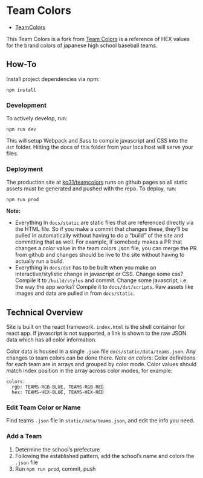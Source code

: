 # Team Colors

- [TeamColors](https://ko31.github.io/teamcolors/)

This Team Colors is a fork from [Team Colors](http://jim-nielsen.com/teamcolors) is a reference of HEX values for the brand colors of japanese high school baseball teams.

## How-To

Install project dependencies via npm:

```
npm install
```

### Development

To actively develop, run:

```
npm run dev
```

This will setup Webpack and Sass to compile javascript and CSS into the `dst` folder. Hitting the docs of this folder from your localhost will serve your files.

### Deployment

The production site at [ko31/teamcolors](https://ko31.github.io/teamcolors/) runs on github pages so all static assets must be generated and pushed with the repo. To deploy, run:

```
npm run prod
```
**Note:**

- Everything in `docs/static` are static files that are referenced directly via the HTML file. So if you make a commit that changes these, they’ll be pulled in automatically without having to do a “build” of the site and committing that as well. For example, if somebody makes a PR that changes a color value in the team colors .json file, you can merge the PR from github and changes should be live to the site without having to actually run a build.
- Everything in `docs/dst` has to be built when you make an interactive/stylistic change in javascript or CSS. Change some css? Compile it to `/build/styles` and commit. Change some javascript, i.e. the way the app works? Compile it to `docs/dst/scripts`. Raw assets like images and data are pulled in from `docs/static`.

## Technical Overview

Site is built on the react framework. `index.html` is the shell container for react app. If javascript is not supported, a link is shown to the raw JSON data which has all color information.

Color data is housed in a single `.json` file `docs/static/data/teams.json`. Any changes to team colors can be done there. *Note on colors*: Color definitions for each team are in arrays and grouped by color mode. Color values should match index position in the array across color modes, for example:

```
colors:
  rgb: TEAMS-RGB-BLUE, TEAMS-RGB-RED
  hex: TEAMS-HEX-BLUE, TEAMS-HEX-RED
```

### Edit Team Color or Name

Find teams `.json` file in `static/data/teams.json`, and edit the info you need.

### Add a Team

1. Determine the school’s prefecture
2. Following the established pattern, add the school’s name and colors the `.json` file
3. Run `npm run prod`, commit, push

